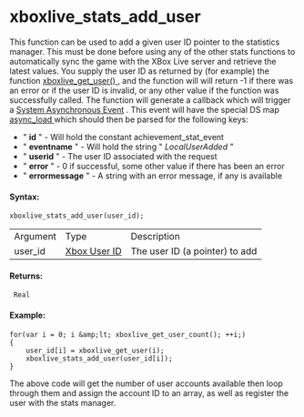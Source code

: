 # xboxlive_stats_add_user

This function can be used to add a given user ID pointer to the
statistics manager. This must be done before using any of the other
stats functions to automatically sync the game with the XBox Live server
and retrieve the latest values. You supply the user ID as returned by
(for example) the function [ xboxlive_get_user()
](../Users_And_Accounts/xboxlive_get_user) , and the function will
will return -1 if there was an error or if the user ID is invalid, or
any other value if the function was successfully called. The function
will generate a callback which will trigger a [System Asynchronous
Event](../../../../The_Asset_Editors/Object_Properties/Async_Events/System)
. This event will have the special DS map [ async_load
](../../../GML_Overview/Variables/Builtin_Global_Variables/async_load)
which should then be parsed for the following keys:

-   " **id** " - Will hold the constant achievement_stat_event
-   " **eventname** " - Will hold the string " *LocalUserAdded* "
-   " **userid** " - The user ID associated with the request
-   " **error** " - 0 if successful, some other value if there has been
    an error
-   " **errormessage** " - A string with an error message, if any is
    available

#### Syntax:

``` gml
xboxlive_stats_add_user(user_id);
```

|          |                                                                                                                              |                                |
|----------|------------------------------------------------------------------------------------------------------------------------------|--------------------------------|
| Argument | Type                                                                                                                         | Description                    |
| user_id  |  [Xbox User ID](../../../../../GameMaker_Language/GML_Reference/UWP_And_XBox_Live/Users_And_Accounts/xboxlive_get_user)  | The user ID (a pointer) to add |

#### Returns:

``` gml
 Real
```

#### Example:

``` gml
for(var i = 0; i &amp;lt; xboxlive_get_user_count(); ++i;)
{
    user_id[i] = xboxlive_get_user(i);
    xboxlive_stats_add_user(user_id[i]);
}
```

The above code will get the number of user accounts available then loop
through them and assign the account ID to an array, as well as register
the user with the stats manager.
